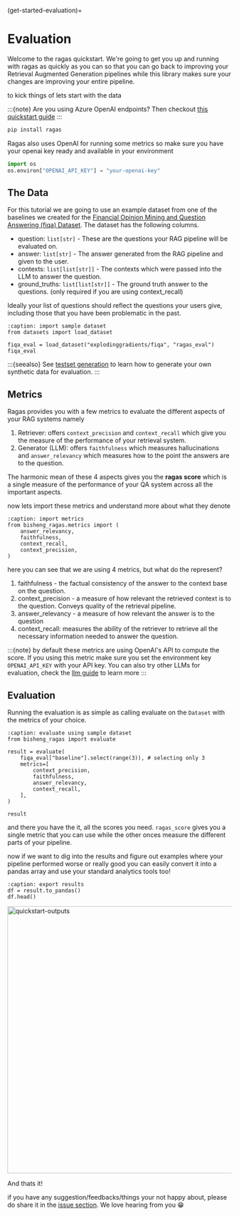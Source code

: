 (get-started-evaluation)=
# Evaluation

Welcome to the ragas quickstart. We're going to get you up and running with ragas as quickly as you can so that you can go back to improving your Retrieval Augmented Generation pipelines while this library makes sure your changes are improving your entire pipeline.

to kick things of lets start with the data

:::{note}
Are you using Azure OpenAI endpoints? Then checkout [this quickstart
guide](../howtos/customisations/azure-openai.ipynb)
:::

```bash
pip install ragas
```

Ragas also uses OpenAI for running some metrics so make sure you have your openai key ready and available in your environment

```python
import os
os.environ["OPENAI_API_KEY"] = "your-openai-key"
```
## The Data

For this tutorial we are going to use an example dataset from one of the baselines we created for the [Financial Opinion Mining and Question Answering (fiqa) Dataset](https://sites.google.com/view/fiqa/). The dataset has the following columns.

- question: `list[str]` - These are the questions your RAG pipeline will be evaluated on.
- answer: `list[str]` - The answer generated from the RAG pipeline and given to the user.
- contexts: `list[list[str]]` - The contexts which were passed into the LLM to answer the question.
- ground_truths: `list[list[str]]` - The ground truth answer to the questions. (only required if you are using context_recall)

Ideally your list of questions should reflect the questions your users give, including those that you have been problematic in the past.


```{code-block} python
:caption: import sample dataset
from datasets import load_dataset

fiqa_eval = load_dataset("explodinggradients/fiqa", "ragas_eval")
fiqa_eval
```

:::{seealso}
See [testset generation](./testset_generation.md) to learn how to generate your own synthetic data for evaluation.
:::

## Metrics

Ragas provides you with a few metrics to evaluate the different aspects of your RAG systems namely

1. Retriever: offers `context_precision` and `context_recall` which give you the measure of the performance of your retrieval system.
2. Generator (LLM): offers `faithfulness` which measures hallucinations and `answer_relevancy` which measures how to the point the answers are to the question.

The harmonic mean of these 4 aspects gives you the **ragas score** which is a single measure of the performance of your QA system across all the important aspects.

now lets import these metrics and understand more about what they denote

```{code-block} python
:caption: import metrics
from bisheng_ragas.metrics import (
    answer_relevancy,
    faithfulness,
    context_recall,
    context_precision,
)
```
here you can see that we are using 4 metrics, but what do the represent?

1. faithfulness - the factual consistency of the answer to the context base on the question.
2. context_precision - a measure of how relevant the retrieved context is to the question. Conveys quality of the retrieval pipeline.
3. answer_relevancy - a measure of how relevant the answer is to the question
4. context_recall: measures the ability of the retriever to retrieve all the necessary information needed to answer the question.


:::{note}
by default these metrics are using OpenAI's API to compute the score. If you using this metric make sure you set the environment key `OPENAI_API_KEY` with your API key. You can also try other LLMs for evaluation, check the [llm guide](../howtos/customisations/llms.ipynb) to learn more
:::

## Evaluation

Running the evaluation is as simple as calling evaluate on the `Dataset` with the metrics of your choice.

```{code-block} python
:caption: evaluate using sample dataset
from bisheng_ragas import evaluate

result = evaluate(
    fiqa_eval["baseline"].select(range(3)), # selecting only 3
    metrics=[
        context_precision,
        faithfulness,
        answer_relevancy,
        context_recall,
    ],
)

result
```
and there you have the it, all the scores you need. `ragas_score` gives you a single metric that you can use while the other onces measure the different parts of your pipeline.

now if we want to dig into the results and figure out examples where your pipeline performed worse or really good you can easily convert it into a pandas array and use your standard analytics tools too!

```{code-block} python
:caption: export results
df = result.to_pandas()
df.head()
```
<p align="left">
<img src="../_static/imgs/quickstart-output.png" alt="quickstart-outputs" width="800" height="600" />
</p>

And thats it!

if you have any suggestion/feedbacks/things your not happy about, please do share it in the [issue section](https://github.com/explodinggradients/ragas/issues). We love hearing from you 😁
